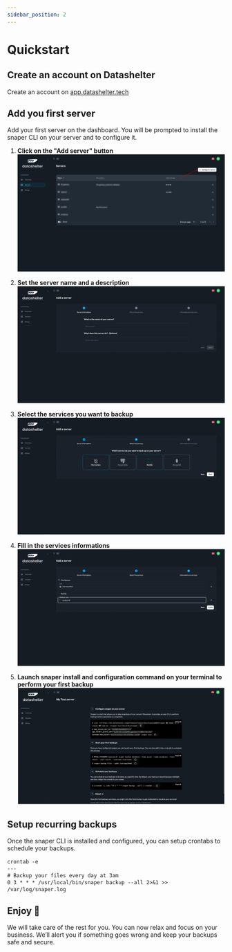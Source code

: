 ```yaml
---
sidebar_position: 2
---
```


# Quickstart

## Create an account on Datashelter

Create an account on [app.datashelter.tech](https://app.datashelter.tech)


## Add you first server

Add your first server on the dashboard. You will be prompted to install the snaper CLI on your server and to configure it.


1. **Click on the "Add server" button**
![Configure server](assets/quickstart/configure_server.png)

2. **Set the server name and a description**
![Server informations](assets/quickstart/1_server_informations.png)

3. **Select the services you want to backup**
![Select services](assets/quickstart/2_select_services.png)

4. **Fill in the services informations**
![Service informations](assets/quickstart/3_service_informations.png)

5. **Launch snaper install and configuration command on your terminal to perform your first backup**
![Final step](assets/quickstart/4_final_step.png)

## Setup recurring backups

Once the snaper CLI is installed and configured, you can setup crontabs to schedule your backups.

```
crontab -e
---
# Backup your files every day at 3am
0 3 * * * /usr/local/bin/snaper backup --all 2>&1 >> /var/log/snaper.log
```

## Enjoy 🚀

We will take care of the rest for you. You can now relax and focus on your business. We’ll alert you if something goes wrong and keep your backups safe and secure.